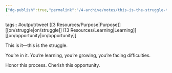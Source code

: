 ```yaml
---
{"dg-publish":true,"permalink":"/4-archive/notes/this-is-the-struggle-tweet/"}
---
```


tags:: #output/tweet [[3 Resources/Purpose\|Purpose]] [[on/struggle\|on/struggle]] [[3 Resources/Learning\|Learning]] [[on/opportunity\|on/opportunity]]

This is it—this is the struggle.

You’re in it. You’re learning, you’re growing, you’re facing difficulties.

Honor this process.
Cherish this opportunity.
